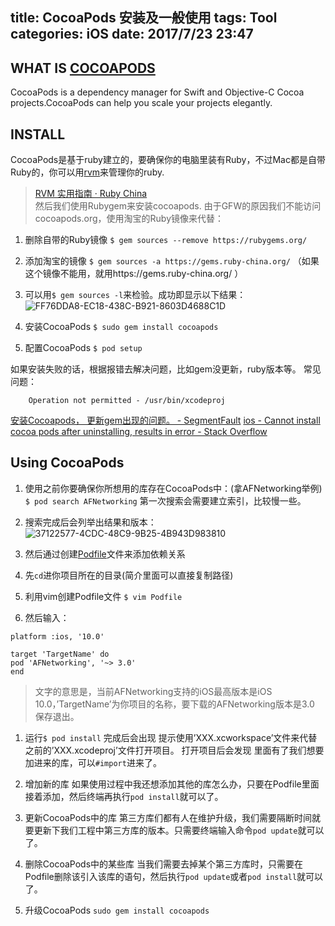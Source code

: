 title: CocoaPods 安装及一般使用
tags: Tool
categories: iOS
date: 2017/7/23 23:47
---

## WHAT IS [COCOAPODS](https://cocoapods.org)
CocoaPods is a dependency manager for Swift and Objective-C Cocoa projects.CocoaPods can help you scale your projects elegantly.


## INSTALL
CocoaPods是基于ruby建立的，要确保你的电脑里装有Ruby，不过Mac都是自带Ruby的，你可以用[rvm](https://rvm.io)来管理你的ruby.
>  [RVM 实用指南 · Ruby China](https://ruby-china.org/wiki/rvm-guide)   
然后我们使用Rubygem来安装cocoapods.
由于GFW的原因我们不能访问cocoapods.org，使用淘宝的Ruby镜像来代替：
1. 删除自带的Ruby镜像
`$ gem sources --remove https://rubygems.org/`
1. 添加淘宝的镜像
`$ gem sources -a https://gems.ruby-china.org/`
（如果这个镜像不能用，就用https://gems.ruby-china.org/
）
1. 可以用`$ gem sources -l`来检验。成功即显示以下结果：
![FF76DDA8-EC18-438C-B921-8603D4688C1D](http://oo8snaf4x.bkt.clouddn.com/FF76DDA8-EC18-438C-B921-8603D4688C1D.png?imageView2/0/q/100)

1. 安装CocoaPods
`$ sudo gem install cocoapods`
1. 配置CocoaPods
`$ pod setup`

如果安装失败的话，根据报错去解决问题，比如gem没更新，ruby版本等。
常见问题：
``` ERROR:  While executing gem ... (Errno::EPERM)
    Operation not permitted - /usr/bin/xcodeproj
```
[安装Cocoapods， 更新gem出现的问题。 - SegmentFault](https://segmentfault.com/q/1010000002926243)
[ios - Cannot install cocoa pods after uninstalling, results in error - Stack Overflow](http://stackoverflow.com/questions/30812777/cannot-install-cocoa-pods-after-uninstalling-results-in-error/30851030#30851030)

## Using CocoaPods
1. 使用之前你要确保你所想用的库存在CocoaPods中：(拿AFNetworking举例)
`$ pod search AFNetworking`
第一次搜索会需要建立索引，比较慢一些。
1. 搜索完成后会列举出结果和版本：
![37122577-4CDC-48C9-9B25-4B943D983810](http://oo8snaf4x.bkt.clouddn.com/37122577-4CDC-48C9-9B25-4B943D983810.png?imageView2/0/q/100)

1. 然后通过创建[Podfile](https://guides.cocoapods.org/using/the-podfile.html)文件来添加依赖关系
1. 先`cd`进你项目所在的目录(简介里面可以直接复制路径) 
2. 利用vim创建Podfile文件
`$ vim Podfile`
1. 然后输入：
```
platform :ios, '10.0'

target 'TargetName' do
pod 'AFNetworking', '~> 3.0'
end
```
> 文字的意思是，当前AFNetworking支持的iOS最高版本是iOS 10.0，’TargetName’为你项目的名称，要下载的AFNetworking版本是3.0  
保存退出。
1. 运行`$ pod install`
完成后会出现
提示使用’XXX.xcworkspace’文件来代替之前的’XXX.xcodeproj’文件打开项目。
打开项目后会发现
里面有了我们想要加进来的库，可以`#import`进来了。

1. 增加新的库
如果使用过程中我还想添加其他的库怎么办，只要在Podfile里面接着添加，然后终端再执行`pod install`就可以了。
1. 更新CocoaPods中的库
第三方库们都有人在维护升级，我们需要隔断时间就要更新下我们工程中第三方库的版本。只需要终端输入命令`pod update`就可以了。
1. 删除CocoaPods中的某些库
当我们需要去掉某个第三方库时，只需要在Podfile删除该引入该库的语句，然后执行`pod update`或者`pod install`就可以了。
1. 升级CocoaPods
`sudo gem install cocoapods`








